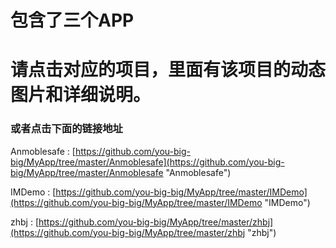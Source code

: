 


# 包含了三个APP #


# 请点击对应的项目，里面有该项目的动态图片和详细说明。 #

### 或者点击下面的链接地址 ###


Anmoblesafe : [https://github.com/you-big-big/MyApp/tree/master/Anmoblesafe](https://github.com/you-big-big/MyApp/tree/master/Anmoblesafe "Anmoblesafe")

IMDemo : [https://github.com/you-big-big/MyApp/tree/master/IMDemo](https://github.com/you-big-big/MyApp/tree/master/IMDemo "IMDemo")

zhbj : [https://github.com/you-big-big/MyApp/tree/master/zhbj](https://github.com/you-big-big/MyApp/tree/master/zhbj "zhbj")





